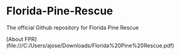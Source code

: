 # Florida-Pine-Rescue
The official Github repository for Florida Pine Rescue

[About FPR] (file:///C:/Users/ajose/Downloads/Florida%20Pine%20Rescue.pdf)
